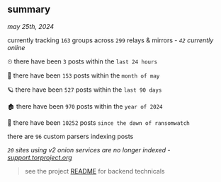 
## summary
_may 25th, 2024_

currently tracking `163` groups across `299` relays & mirrors - _`42` currently online_

⏲ there have been `3` posts within the `last 24 hours`

🦈 there have been `153` posts within the `month of may`

🪐 there have been `527` posts within the `last 90 days`

🏚 there have been `970` posts within the `year of 2024`

🦕 there have been `10252` posts `since the dawn of ransomwatch`

there are `96` custom parsers indexing posts

_`20` sites using v2 onion services are no longer indexed - [support.torproject.org](https://support.torproject.org/onionservices/v2-deprecation/)_

> see the project [README](https://github.com/joshhighet/ransomwatch#ransomwatch--) for backend technicals
